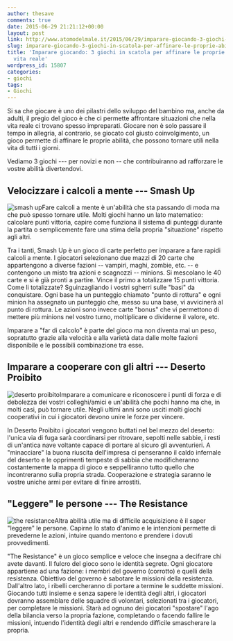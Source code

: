 ```yaml
---
author: thesave
comments: true
date: 2015-06-29 21:21:12+00:00
layout: post
link: http://www.atomodelmale.it/2015/06/29/imparare-giocando-3-giochi-in-scatola-per-affinare-le-proprie-abilita-nella-vita-reale/
slug: imparare-giocando-3-giochi-in-scatola-per-affinare-le-proprie-abilita-nella-vita-reale
title: 'Imparare giocando: 3 giochi in scatola per affinare le proprie abilità nella
  vita reale'
wordpress_id: 15807
categories:
- giochi
tags:
- Giochi
---
```


Si sa che giocare è uno dei pilastri dello sviluppo del bambino ma, anche da adulti, il pregio del gioco è che ci permette affrontare situazioni che nella vita reale ci trovano spesso impreparati. Giocare non è solo passare il tempo in allegria, al contrario, se giocato col giusto coinvolgimento, un gioco permette di affinare le proprie abilità, che possono tornare utili nella vita di tutti i giorni.

Vediamo 3 giochi --- per novizi e non -- che contribuiranno ad rafforzare le vostre abilità divertendovi.



## Velocizzare i calcoli a mente --- Smash Up



![smash up](http://www.atomodelmale.it/wp-content/uploads/2015/06/smash-up-300x300.png)Fare calcoli a mente è un'abilità che sta passando di moda ma che può spesso tornare utile. Molti giochi hanno un lato matematico: calcolare punti vittoria, capire come funziona il sistema di punteggi durante la partita o semplicemente fare una stima della propria "situazione" rispetto agli altri.

Tra i tanti, Smash Up è un gioco di carte perfetto per imparare a fare rapidi calcoli a mente. I giocatori selezionano due mazzi di 20 carte che appartengono a diverse fazioni -- vampiri, maghi, zombie, etc. -- e contengono un misto tra azioni e scagnozzi -- minions. Si mescolano le 40 carte e si è già pronti a partire. Vince il primo a totalizzare 15 punti vittoria. Come li totalizzate? Sguinzagliando i vostri sgherri sulle "basi" da conquistare. Ogni base ha un punteggio chiamato "punto di rottura" e ogni minion ha assegnato un punteggio che, messo su una base, vi avvicinerà al punto di rottura. Le azioni sono invece carte "bonus" che vi permettono di mettere più minions nel vostro turno, moltiplicare o dividerne il valore, etc.

Imparare a "far di calcolo" è parte del gioco ma non diventa mai un peso, sopratutto grazie alla velocità e alla varietà data dalle molte fazioni disponibile e le possibili combinazione tra esse.





## Imparare a cooperare con gli altri --- Deserto Proibito



![deserto proibito](http://www.atomodelmale.it/wp-content/uploads/2015/06/deserto-proibito-300x300.png)Imparare a comunicare e riconoscere i punti di forza e di debolezza dei vostri colleghi/amici e un'abilità che pochi hanno ma che, in molti casi, può tornare utile. Negli ultimi anni sono usciti molti giochi cooperativi in cui i giocatori devono unire le forze per vincere.

In Deserto Proibito i giocatori vengono buttati nel bel mezzo del deserto: l'unica via di fuga sarà coordinarsi per ritrovare, sepolti nelle sabbie, i resti di un'antica nave voltante capace di portare al sicuro gli avventurieri. A "minacciare" la buona riuscita dell'impresa ci penseranno il caldo infernale del deserto e le opprimenti tempeste di sabbia che modificheranno costantemente la mappa di gioco e seppelliranno tutto quello che incontreranno sulla propria strada. Cooperazione e strategia saranno le vostre uniche armi per evitare di finire arrostiti.



## "Leggere" le persone --- The Resistance



![the resistance](http://www.atomodelmale.it/wp-content/uploads/2015/06/the-resistance-300x300.png)Altra abilità utile ma di difficile acquisizione è il saper "leggere" le persone. Capirne lo stato d'animo e le intenzioni permette di prevederne le azioni, intuire quando mentono e prendere i dovuti provvedimenti.

"The Resistance" è un gioco semplice e veloce che insegna a decifrare chi avete davanti. Il fulcro del gioco sono le identità segrete. Ogni giocatore appartiene ad una fazione: i membri del governo (corrotto) e quelli della resistenza. Obiettivo del governo è sabotare le missioni della resistenza. Dall'altro lato, i ribelli cercheranno di portare a termine le suddette missioni. Giocando tutti insieme e senza sapere le identità degli altri, i giocatori dovranno assemblare delle squadre di volontari, selezionati tra i giocatori, per completare le missioni. Starà ad ognuno dei giocatori "spostare" l'ago della bilancia verso la propria fazione, completando o facendo fallire le missioni, intuendo l'identità degli altri e rendendo difficile smascherare la propria.
